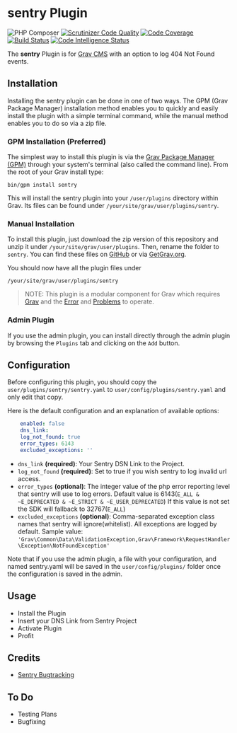 # sentry Plugin

![PHP Composer](https://github.com/pwnyprod/grav-plugin-sentry/workflows/PHP%20Composer/badge.svg?branch=master)
[![Scrutinizer Code Quality](https://scrutinizer-ci.com/g/pwnyprod/grav-plugin-sentry/badges/quality-score.png?b=master)](https://scrutinizer-ci.com/g/pwnyprod/grav-plugin-sentry/?branch=master)
[![Code Coverage](https://scrutinizer-ci.com/g/pwnyprod/grav-plugin-sentry/badges/coverage.png?b=master)](https://scrutinizer-ci.com/g/pwnyprod/grav-plugin-sentry/?branch=master)
[![Build Status](https://scrutinizer-ci.com/g/pwnyprod/grav-plugin-sentry/badges/build.png?b=master)](https://scrutinizer-ci.com/g/pwnyprod/grav-plugin-sentry/build-status/master)
[![Code Intelligence Status](https://scrutinizer-ci.com/g/pwnyprod/grav-plugin-sentry/badges/code-intelligence.svg?b=master)](https://scrutinizer-ci.com/code-intelligence)


The **sentry** Plugin is for [Grav CMS](http://github.com/getgrav/grav) with an option to log 404 Not Found events.

## Installation

Installing the sentry plugin can be done in one of two ways. The GPM (Grav Package Manager) installation method enables you to quickly and easily install the plugin with a simple terminal command, while the manual method enables you to do so via a zip file.

### GPM Installation (Preferred)

The simplest way to install this plugin is via the [Grav Package Manager (GPM)](http://learn.getgrav.org/advanced/grav-gpm) through your system's terminal (also called the command line).  From the root of your Grav install type:

    bin/gpm install sentry

This will install the sentry plugin into your `/user/plugins` directory within Grav. Its files can be found under `/your/site/grav/user/plugins/sentry`.

### Manual Installation

To install this plugin, just download the zip version of this repository and unzip it under `/your/site/grav/user/plugins`. Then, rename the folder to `sentry`. You can find these files on [GitHub](https://github.com/slajnflas/grav-plugin-sentry) or via [GetGrav.org](http://getgrav.org/downloads/plugins#extras).

You should now have all the plugin files under

    /your/site/grav/user/plugins/sentry
	
> NOTE: This plugin is a modular component for Grav which requires [Grav](http://github.com/getgrav/grav) and the [Error](https://github.com/getgrav/grav-plugin-error) and [Problems](https://github.com/getgrav/grav-plugin-problems) to operate.

### Admin Plugin

If you use the admin plugin, you can install directly through the admin plugin by browsing the `Plugins` tab and clicking on the `Add` button.

## Configuration

Before configuring this plugin, you should copy the `user/plugins/sentry/sentry.yaml` to `user/config/plugins/sentry.yaml` and only edit that copy.

Here is the default configuration and an explanation of available options:

```yaml
    enabled: false
    dns_link: 
    log_not_found: true
    error_types: 6143
    excluded_exceptions: ''
```
* `dns_link` **(required)**: Your Sentry DSN Link to the Project.
* `log_not_found` **(required)**: Set to true if you wish sentry to log invalid url access.
* `error_types` **(optional)**: The integer value of the php error reporting level that sentry will use to log errors. 
    Default value is 6143(`E_ALL & ~E_DEPRECATED & ~E_STRICT & ~E_USER_DEPRECATED`)
    If this value is not set the SDK will fallback to 32767(`E_ALL`)
* `excluded_exceptions` **(optional)**: Comma-separated exception class names that sentry will ignore(whitelist). All exceptions are logged by default.
    Sample value: `'Grav\Common\Data\ValidationException,Grav\Framework\RequestHandler\Exception\NotFoundException'`    


Note that if you use the admin plugin, a file with your configuration, and named sentry.yaml will be saved in the `user/config/plugins/` folder once the configuration is saved in the admin.

## Usage

- Install the Plugin
- Insert your DNS Link from Sentry Project
- Activate Plugin
- Profit

## Credits

- [Sentry Bugtracking](https://sentry.io)

## To Do

- Testing Plans
- Bugfixing
